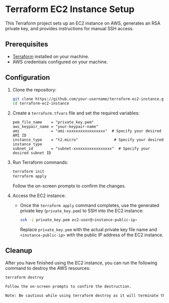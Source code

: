 # Terraform EC2 Instance Setup

This Terraform project sets up an EC2 instance on AWS, generates an RSA private key, and provides instructions for manual SSH access.

## Prerequisites

- [Terraform](https://www.terraform.io/) installed on your machine.
- AWS credentials configured on your machine.

## Configuration

1. Clone the repository:

    ```bash
    git clone https://github.com/your-username/terraform-ec2-instance.git
    cd terraform-ec2-instance
    ```

2. Create a `terraform.tfvars` file and set the required variables:

    ```hcl
    pem_file_name    = "private_key.pem"
    aws_keypair_name = "your-keypair-name"
    ami              = "ami-xxxxxxxxxxxxxxxxx"  # Specify your desired AMI ID
    instance_type    = "t2.micro"                # Specify your desired instance type
    subnet_id        = "subnet-xxxxxxxxxxxxxxxxx"  # Specify your desired subnet ID
    ```

3. Run Terraform commands:

    ```bash
    terraform init
    terraform apply
    ```

    Follow the on-screen prompts to confirm the changes.

4. Access the EC2 instance:

    - Once the `terraform apply` command completes, use the generated private key (`private_key.pem`) to SSH into the EC2 instance:

      ```bash
      ssh -i private_key.pem ec2-user@<instance-public-ip>
      ```

      Replace `private_key.pem` with the actual private key file name and `<instance-public-ip>` with the public IP address of the EC2 instance.

## Cleanup

After you have finished using the EC2 instance, you can run the following command to destroy the AWS resources:

```bash
terraform destroy

Follow the on-screen prompts to confirm the destruction.

Note: Be cautious while using terraform destroy as it will terminate the EC2 instance and remove associated resources.


